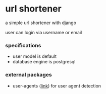# url shortener  
a simple url shortener with django  
  
user can login via username or email  
  
### specifications  
 * user model is default  
 * database engine is postgresql  
  
### external packages   
* user-agents ([link](https://github.com/selwin/django-user_agents)) for user agent detection